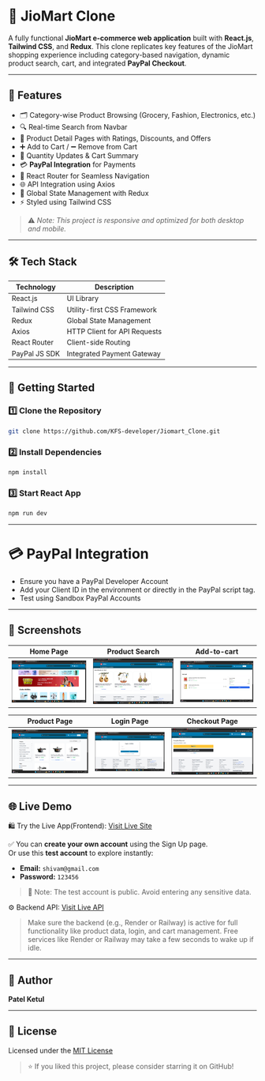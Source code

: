# 🛒 JioMart Clone

A fully functional **JioMart e-commerce web application** built with **React.js**, **Tailwind CSS**, and **Redux**. This clone replicates key features of the JioMart shopping experience including category-based navigation, dynamic product search, cart, and integrated **PayPal Checkout**.

---

## 🚀 Features

- 🗂️ Category-wise Product Browsing (Grocery, Fashion, Electronics, etc.)
- 🔍 Real-time Search from Navbar
- 📄 Product Detail Pages with Ratings, Discounts, and Offers
- ➕ Add to Cart / ➖ Remove from Cart
- 🔁 Quantity Updates & Cart Summary
- 💳 **PayPal Integration** for Payments
- 🔗 React Router for Seamless Navigation
- 🌐 API Integration using Axios
- 🎯 Global State Management with Redux
- ⚡ Styled using Tailwind CSS

> ⚠️ *Note: This project is responsive and optimized for both desktop and mobile.*

---

## 🛠️ Tech Stack

| Technology      | Description                             |
|-----------------|-----------------------------------------|
| React.js        | UI Library                              |
| Tailwind CSS    | Utility-first CSS Framework             |
| Redux           | Global State Management                 |
| Axios           | HTTP Client for API Requests            |
| React Router    | Client-side Routing                     |
| PayPal JS SDK   | Integrated Payment Gateway              |

---

## 🧩 Getting Started

### 1️⃣ Clone the Repository

```bash
git clone https://github.com/KFS-developer/Jiomart_Clone.git
```

### 2️⃣ Install Dependencies

```bash
npm install
```

### 3️⃣ Start React App

```bash
npm run dev
```

---

# 💳 PayPal Integration

- Ensure you have a PayPal Developer Account
- Add your Client ID in the environment or directly in the PayPal script tag.
- Test using Sandbox PayPal Accounts

---

## 🌄 Screenshots

| Home Page | Product Search | Add-to-cart |
|-----------|----------------|-------------|
| ![Home](image.png) | ![Search](image-1.png) | ![Add-to-cart](image-2.png)|

| Product Page | Login Page | Checkout Page |
|--------------|------------|---------------|
| ![Product](image-4.png) | ![Login](image-5.png) | ![Checkout Page](image-3.png)|

---

## 🌐 Live Demo

🛍️ Try the Live App(Frontend): [Visit Live Site](https://jiomart-clone-kp.vercel.app/)

✅ You can **create your own account** using the Sign Up page.  
Or use this **test account** to explore instantly:

- **Email:** `shivam@gmail.com`
- **Password:** `123456`

> 🧪 Note: The test account is public. Avoid entering any sensitive data.

⚙️ Backend API: [Visit Live API](https://jiomart-clone-data-json.onrender.com/)

> Make sure the backend (e.g., Render or Railway) is active for full functionality like product data, login, and cart management.
> Free services like Render or Railway may take a few seconds to wake up if idle.

---

## 👤 Author

**Patel Ketul**  

---

## 📃 License

Licensed under the [MIT License](LICENSE)

> ⭐ If you liked this project, please consider starring it on GitHub!
